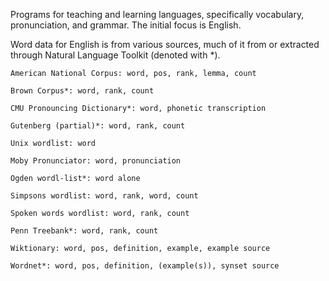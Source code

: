 ﻿Programs for teaching and learning languages, specifically vocabulary, pronunciation, and grammar. The initial focus is English.

Word data for English is from various sources, much of it from or extracted through Natural Language Toolkit (denoted with *). 

	American National Corpus: word, pos, rank, lemma, count

	Brown Corpus*: word, rank, count

	CMU Pronouncing Dictionary*: word, phonetic transcription

	Gutenberg (partial)*: word, rank, count

	Unix wordlist: word

	Moby Pronunciator: word, pronunciation

	Ogden wordl-list*: word alone

	Simpsons wordlist: word, rank, word, count

	Spoken words wordlist: word, rank, count

	Penn Treebank*: word, rank, count

	Wiktionary: word, pos, definition, example, example source

	Wordnet*: word, pos, definition, (example(s)), synset source
